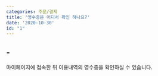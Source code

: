 ```yaml
---
categories: 주문/결제
title: '영수증은 어디서 확인 하나요?'
date: '2020-10-30'
id: "1"
---
```


## -

마이페이지에 접속한 뒤 이용내역의 영수증을 확인하실 수 있습니다.

